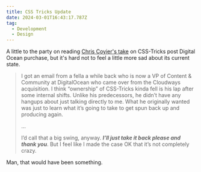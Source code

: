 ```yaml
---
title: CSS Tricks Update
date: 2024-03-01T16:43:17.787Z
tag:
  - Development
  - Design
---
```

A little to the party on reading [Chris Coyier's take](https://chriscoyier.net/2024/02/28/where-im-at-on-the-whole-css-tricks-thing/) on CSS-Tricks post Digital Ocean purchase, but it's hard not to feel a little more sad about its current state.

> I got an email from a fella a while back who is now a VP of Content & Community at DigitalOcean who came over from the Cloudways acquisition. I think “ownership” of CSS-Tricks kinda fell is his lap after some internal shifts. Unlike his predecessors, he didn’t have any hangups about just talking directly to me. What he originally wanted was just to learn what it’s going to take to get spun back up and producing again.
>
> ...
>
> I’d call that a big swing, anyway. ***I’ll just take it back please and thank you***. But I feel like I made the case OK that it’s not completely crazy.

Man, that would have been something.
